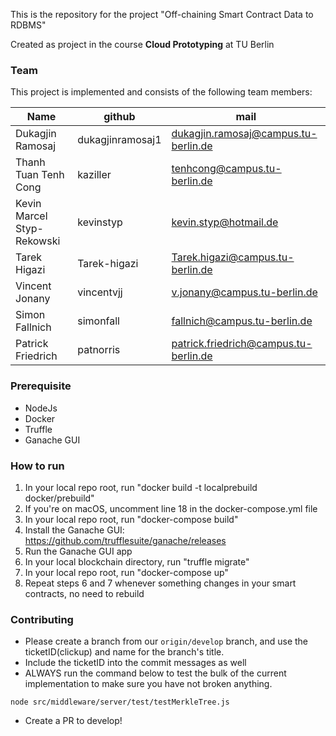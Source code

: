 This is the repository for the project "Off-chaining Smart Contract Data to RDBMS"

Created as project in the course **Cloud Prototyping** at TU Berlin

### Team
This project is implemented and consists of the following team members:

| Name | github | mail
|------|--------|----
|Dukagjin Ramosaj|dukagjinramosaj1|<dukagjin.ramosaj@campus.tu-berlin.de>
|Thanh Tuan Tenh Cong|kaziller|<tenhcong@campus.tu-berlin.de>
|Kevin Marcel Styp-Rekowski|kevinstyp|<kevin.styp@hotmail.de>
|Tarek Higazi|Tarek-higazi|<Tarek.higazi@campus.tu-berlin.de>
|Vincent Jonany|vincentvjj|<v.jonany@campus.tu-berlin.de>
|Simon Fallnich|simonfall|<fallnich@campus.tu-berlin.de>
|Patrick Friedrich|patnorris|<patrick.friedrich@campus.tu-berlin.de>

### Prerequisite
- NodeJs
- Docker
- Truffle 
- Ganache GUI

### How to run
1. In your local repo root, run "docker build -t localprebuild docker/prebuild"
2. If you're on macOS, uncomment line 18 in the docker-compose.yml file
3. In your local repo root, run "docker-compose build"
4. Install the Ganache GUI: https://github.com/trufflesuite/ganache/releases
5. Run the Ganache GUI app
6. In your local blockchain directory, run "truffle migrate"
7. In your local repo root, run "docker-compose up"
8. Repeat steps 6 and 7 whenever something changes in your smart contracts, no need to rebuild

### Contributing
- Please create a branch from our ``origin/develop`` branch, and use the ticketID(clickup) and name for the branch's title. 
- Include the ticketID into the commit messages as well 
- ALWAYS run the command below to test the bulk of the current implementation to make sure you have not broken anything.
```
node src/middleware/server/test/testMerkleTree.js
```
- Create a PR to develop!